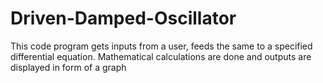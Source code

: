 # Driven-Damped-Oscillator
This code program gets inputs from a user, feeds the same to a specified differential equation. Mathematical calculations are done and outputs are displayed in form of a graph 
